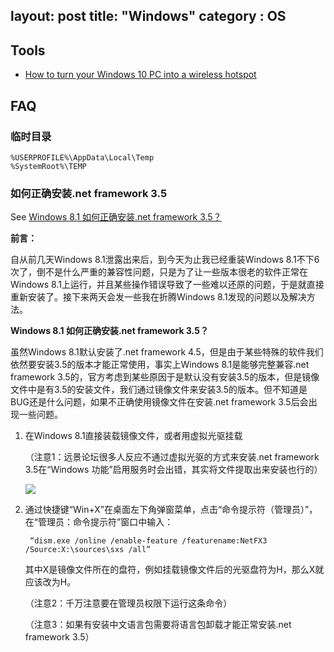 layout: post
title: "Windows"
category : OS
---

## Tools

- [How to turn your Windows 10 PC into a wireless hotspot](http://www.windowscentral.com/how-turn-your-windows-10-pc-wireless-hotspot)

## FAQ

### 临时目录

    %USERPROFILE%\AppData\Local\Temp
    %SystemRoot%\TEMP

### 如何正确安装.net framework 3.5

See [Windows 8.1 如何正确安装.net framework 3.5？](http://www.97world.com/archives/2782)

__前言：__

自从前几天Windows 8.1泄露出来后，到今天为止我已经重装Windows 8.1不下6次了，倒不是什么严重的兼容性问题，只是为了让一些版本很老的软件正常在Windows 8.1上运行，并且某些操作错误导致了一些难以还原的问题，于是就直接重新安装了。接下来两天会发一些我在折腾Windows 8.1发现的问题以及解决方法。

__Windows 8.1 如何正确安装.net framework 3.5？__

虽然Windows 8.1默认安装了.net framework 4.5，但是由于某些特殊的软件我们依然要安装3.5的版本才能正常使用，事实上Windows 8.1是能够完整兼容.net framework 3.5的，官方考虑到某些原因于是默认没有安装3.5的版本，但是镜像文件中是有3.5的安装文件，我们通过镜像文件来安装3.5的版本。但不知道是BUG还是什么问题，如果不正确使用镜像文件在安装.net framework 3.5后会出现一些问题。

1. 在Windows 8.1直接装载镜像文件，或者用虚拟光驱挂载

    （注意1：远景论坛很多人反应不通过虚拟光驱的方式来安装.net framework 3.5在“Windows 功能”启用服务时会出错，其实将文件提取出来安装也行的）

    [![](http://worldcom.b0.upaiyun.com/97worldcom/201309/2013-09-04_233337.png)](http://worldcom.b0.upaiyun.com/97worldcom/201309/2013-09-04_233337.png)

2. 通过快捷键“Win+X”在桌面左下角弹窗菜单，点击“命令提示符（管理员）”，在“管理员：命令提示符”窗口中输入：

        “dism.exe /online /enable-feature /featurename:NetFX3 /Source:X:\sources\sxs /all”

    其中X是镜像文件所在的盘符，例如挂载镜像文件后的光驱盘符为H，那么X就应该改为H。

    （注意2：千万注意要在管理员权限下运行这条命令）

    （注意3：如果有安装中文语言包需要将语言包卸载才能正常安装.net framework 3.5）

